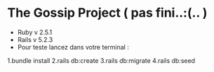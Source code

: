 # The Gossip Project ( pas fini..:(.. )
* Ruby v 2.5.1
* Rails v 5.2.3
* Pour teste lancez dans votre terminal :

1.bundle install
2.rails db:create
3.rails db:migrate
4.rails db:seed
